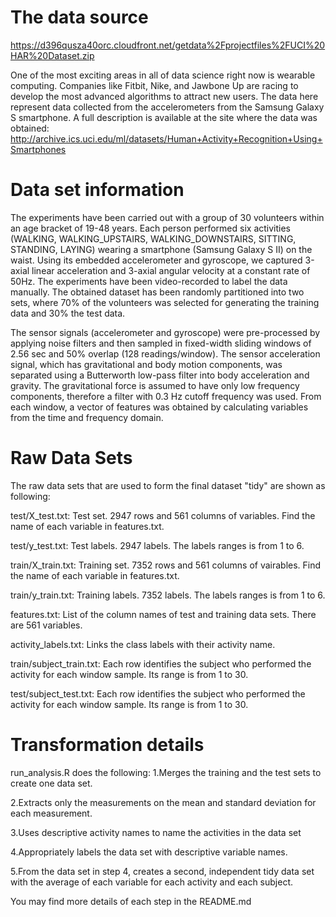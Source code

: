 # The data source
https://d396qusza40orc.cloudfront.net/getdata%2Fprojectfiles%2FUCI%20HAR%20Dataset.zip 

One of the most exciting areas in all of data science right now is wearable computing. Companies like Fitbit, Nike, and Jawbone Up are racing to develop the most advanced algorithms to attract new users. The data here represent data collected from the accelerometers from the Samsung Galaxy S smartphone. A full description is available at the site where the data was obtained: 
http://archive.ics.uci.edu/ml/datasets/Human+Activity+Recognition+Using+Smartphones 

# Data set information
The experiments have been carried out with a group of 30 volunteers within an age bracket of 19-48 years. Each person performed six activities (WALKING, WALKING_UPSTAIRS, WALKING_DOWNSTAIRS, SITTING, STANDING, LAYING) wearing a smartphone (Samsung Galaxy S II) on the waist. Using its embedded accelerometer and gyroscope, we captured 3-axial linear acceleration and 3-axial angular velocity at a constant rate of 50Hz. The experiments have been video-recorded to label the data manually. The obtained dataset has been randomly partitioned into two sets, where 70% of the volunteers was selected for generating the training data and 30% the test data. 

The sensor signals (accelerometer and gyroscope) were pre-processed by applying noise filters and then sampled in fixed-width sliding windows of 2.56 sec and 50% overlap (128 readings/window). The sensor acceleration signal, which has gravitational and body motion components, was separated using a Butterworth low-pass filter into body acceleration and gravity. The gravitational force is assumed to have only low frequency components, therefore a filter with 0.3 Hz cutoff frequency was used. From each window, a vector of features was obtained by calculating variables from the time and frequency domain.

# Raw Data Sets
The raw data sets that are used to form the final dataset "tidy" are shown as following:

test/X_test.txt: Test set. 2947 rows and 561 columns of variables. Find the name of each variable in features.txt.

test/y_test.txt: Test labels. 2947 labels. The labels ranges is from 1 to 6.

train/X_train.txt: Training set. 7352 rows and 561 columns of vairables. Find the name of each variable in features.txt.

train/y_train.txt: Training labels. 7352 labels. The labels ranges is from 1 to 6.

features.txt: List of the column names of test and training data sets. There are 561 variables. 

activity_labels.txt: Links the class labels with their activity name.

train/subject_train.txt: Each row identifies the subject who performed the activity for each window sample. Its range is from 1 to 30.

test/subject_test.txt: Each row identifies the subject who performed the activity for each window sample. Its range is from 1 to 30.

# Transformation details
run_analysis.R does the following:
1.Merges the training and the test sets to create one data set.

2.Extracts only the measurements on the mean and standard deviation for each measurement. 

3.Uses descriptive activity names to name the activities in the data set

4.Appropriately labels the data set with descriptive variable names. 

5.From the data set in step 4, creates a second, independent tidy data set with the average of each variable for each activity and each subject.

You may find more details of each step in the README.md

